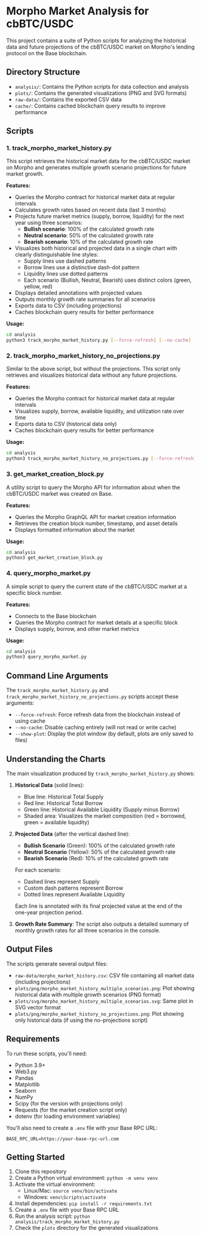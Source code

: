 # Morpho Market Analysis for cbBTC/USDC

This project contains a suite of Python scripts for analyzing the historical data and future projections of the cbBTC/USDC market on Morpho's lending protocol on the Base blockchain.

## Directory Structure

- `analysis/`: Contains the Python scripts for data collection and analysis
- `plots/`: Contains the generated visualizations (PNG and SVG formats)
- `raw-data/`: Contains the exported CSV data
- `cache/`: Contains cached blockchain query results to improve performance

## Scripts

### 1. track_morpho_market_history.py

This script retrieves the historical market data for the cbBTC/USDC market on Morpho and generates multiple growth scenario projections for future market growth.

**Features:**
- Queries the Morpho contract for historical market data at regular intervals
- Calculates growth rates based on recent data (last 3 months)
- Projects future market metrics (supply, borrow, liquidity) for the next year using three scenarios:
  - **Bullish scenario**: 100% of the calculated growth rate
  - **Neutral scenario**: 50% of the calculated growth rate
  - **Bearish scenario**: 10% of the calculated growth rate
- Visualizes both historical and projected data in a single chart with clearly distinguishable line styles:
  - Supply lines use dashed patterns
  - Borrow lines use a distinctive dash-dot pattern
  - Liquidity lines use dotted patterns
  - Each scenario (Bullish, Neutral, Bearish) uses distinct colors (green, yellow, red)
- Displays detailed annotations with projected values
- Outputs monthly growth rate summaries for all scenarios
- Exports data to CSV (including projections)
- Caches blockchain query results for better performance

**Usage:**
```bash
cd analysis
python3 track_morpho_market_history.py [--force-refresh] [--no-cache] [--show-plot]
```

### 2. track_morpho_market_history_no_projections.py

Similar to the above script, but without the projections. This script only retrieves and visualizes historical data without any future projections.

**Features:**
- Queries the Morpho contract for historical market data at regular intervals
- Visualizes supply, borrow, available liquidity, and utilization rate over time
- Exports data to CSV (historical data only)
- Caches blockchain query results for better performance

**Usage:**
```bash
cd analysis
python3 track_morpho_market_history_no_projections.py [--force-refresh] [--no-cache] [--show-plot]
```

### 3. get_market_creation_block.py

A utility script to query the Morpho API for information about when the cbBTC/USDC market was created on Base.

**Features:**
- Queries the Morpho GraphQL API for market creation information
- Retrieves the creation block number, timestamp, and asset details
- Displays formatted information about the market

**Usage:**
```bash
cd analysis
python3 get_market_creation_block.py
```

### 4. query_morpho_market.py

A simple script to query the current state of the cbBTC/USDC market at a specific block number.

**Features:**
- Connects to the Base blockchain
- Queries the Morpho contract for market details at a specific block
- Displays supply, borrow, and other market metrics

**Usage:**
```bash
cd analysis
python3 query_morpho_market.py
```

## Command Line Arguments

The `track_morpho_market_history.py` and `track_morpho_market_history_no_projections.py` scripts accept these arguments:

- `--force-refresh`: Force refresh data from the blockchain instead of using cache
- `--no-cache`: Disable caching entirely (will not read or write cache)
- `--show-plot`: Display the plot window (by default, plots are only saved to files)

## Understanding the Charts

The main visualization produced by `track_morpho_market_history.py` shows:

1. **Historical Data** (solid lines):
   - Blue line: Historical Total Supply
   - Red line: Historical Total Borrow
   - Green line: Historical Available Liquidity (Supply minus Borrow)
   - Shaded area: Visualizes the market composition (red = borrowed, green = available liquidity)

2. **Projected Data** (after the vertical dashed line):
   - **Bullish Scenario** (Green): 100% of the calculated growth rate
   - **Neutral Scenario** (Yellow): 50% of the calculated growth rate
   - **Bearish Scenario** (Red): 10% of the calculated growth rate
   
   For each scenario:
   - Dashed lines represent Supply
   - Custom dash patterns represent Borrow
   - Dotted lines represent Available Liquidity
   
   Each line is annotated with its final projected value at the end of the one-year projection period.

3. **Growth Rate Summary**:
   The script also outputs a detailed summary of monthly growth rates for all three scenarios in the console.

## Output Files

The scripts generate several output files:

- `raw-data/morpho_market_history.csv`: CSV file containing all market data (including projections)
- `plots/png/morpho_market_history_multiple_scenarios.png`: Plot showing historical data with multiple growth scenarios (PNG format)
- `plots/svg/morpho_market_history_multiple_scenarios.svg`: Same plot in SVG vector format
- `plots/png/morpho_market_history_no_projections.png`: Plot showing only historical data (if using the no-projections script)

## Requirements

To run these scripts, you'll need:
- Python 3.9+
- Web3.py
- Pandas
- Matplotlib
- Seaborn
- NumPy
- Scipy (for the version with projections only)
- Requests (for the market creation script only)
- dotenv (for loading environment variables)

You'll also need to create a `.env` file with your Base RPC URL:
```
BASE_RPC_URL=https://your-base-rpc-url.com
```

## Getting Started

1. Clone this repository
2. Create a Python virtual environment: `python -m venv venv`
3. Activate the virtual environment: 
   - Linux/Mac: `source venv/bin/activate`
   - Windows: `venv\Scripts\activate`
4. Install dependencies: `pip install -r requirements.txt`
5. Create a `.env` file with your Base RPC URL
6. Run the analysis script: `python analysis/track_morpho_market_history.py`
7. Check the `plots` directory for the generated visualizations 